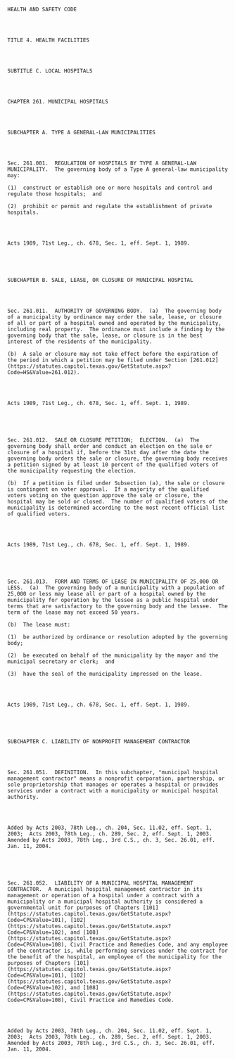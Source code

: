 ﻿
    
    
    	
    					
    
    
    HEALTH AND SAFETY CODE
    
      
    
    
    TITLE 4. HEALTH FACILITIES
    
      
    
    
    SUBTITLE C. LOCAL HOSPITALS
    
      
    
    
    CHAPTER 261. MUNICIPAL HOSPITALS
    
      
    
    
    SUBCHAPTER A. TYPE A GENERAL-LAW MUNICIPALITIES
    
      
    
    
    Sec. 261.001.  REGULATION OF HOSPITALS BY TYPE A GENERAL-LAW MUNICIPALITY.  The governing body of a Type A general-law municipality may:
    
    (1)  construct or establish one or more hospitals and control and regulate those hospitals;  and
    
    (2)  prohibit or permit and regulate the establishment of private hospitals.
    
    
    
    
    Acts 1989, 71st Leg., ch. 678, Sec. 1, eff. Sept. 1, 1989.
    
    
    
    
    
    SUBCHAPTER B. SALE, LEASE, OR CLOSURE OF MUNICIPAL HOSPITAL
    
      
    
    
    Sec. 261.011.  AUTHORITY OF GOVERNING BODY.  (a)  The governing body of a municipality by ordinance may order the sale, lease, or closure of all or part of a hospital owned and operated by the municipality, including real property.  The ordinance must include a finding by the governing body that the sale, lease, or closure is in the best interest of the residents of the municipality.
    
    (b)  A sale or closure may not take effect before the expiration of the period in which a petition may be filed under Section [261.012](https://statutes.capitol.texas.gov/GetStatute.aspx?Code=HS&Value=261.012).
    
    
    
    
    Acts 1989, 71st Leg., ch. 678, Sec. 1, eff. Sept. 1, 1989.
    
    
    
    
    
    Sec. 261.012.  SALE OR CLOSURE PETITION;  ELECTION.  (a)  The governing body shall order and conduct an election on the sale or closure of a hospital if, before the 31st day after the date the governing body orders the sale or closure, the governing body receives a petition signed by at least 10 percent of the qualified voters of the municipality requesting the election.
    
    (b)  If a petition is filed under Subsection (a), the sale or closure is contingent on voter approval.  If a majority of the qualified voters voting on the question approve the sale or closure, the hospital may be sold or closed.  The number of qualified voters of the municipality is determined according to the most recent official list of qualified voters.
    
    
    
    
    Acts 1989, 71st Leg., ch. 678, Sec. 1, eff. Sept. 1, 1989.
    
    
    
    
    
    Sec. 261.013.  FORM AND TERMS OF LEASE IN MUNICIPALITY OF 25,000 OR LESS.  (a)  The governing body of a municipality with a population of 25,000 or less may lease all or part of a hospital owned by the municipality for operation by the lessee as a public hospital under terms that are satisfactory to the governing body and the lessee.  The term of the lease may not exceed 50 years.
    
    (b)  The lease must:
    
    (1)  be authorized by ordinance or resolution adopted by the governing body; 
    
    (2)  be executed on behalf of the municipality by the mayor and the municipal secretary or clerk;  and
    
    (3)  have the seal of the municipality impressed on the lease.
    
    
    
    
    Acts 1989, 71st Leg., ch. 678, Sec. 1, eff. Sept. 1, 1989.
    
    
    
    
    
    SUBCHAPTER C. LIABILITY OF NONPROFIT MANAGEMENT CONTRACTOR
    
      
    
    
    Sec. 261.051.  DEFINITION.  In this subchapter, "municipal hospital management contractor" means a nonprofit corporation, partnership, or sole proprietorship that manages or operates a hospital or provides services under a contract with a municipality or municipal hospital authority.
    
    
    
    
    Added by Acts 2003, 78th Leg., ch. 204, Sec. 11.02, eff. Sept. 1, 2003;  Acts 2003, 78th Leg., ch. 289, Sec. 2, eff. Sept. 1, 2003.  Amended by Acts 2003, 78th Leg., 3rd C.S., ch. 3, Sec. 26.01, eff. Jan. 11, 2004.
    
    
    
    
    
    Sec. 261.052.  LIABILITY OF A MUNICIPAL HOSPITAL MANAGEMENT CONTRACTOR.  A municipal hospital management contractor in its management or operation of a hospital under a contract with a municipality or a municipal hospital authority is considered a governmental unit for purposes of Chapters [101](https://statutes.capitol.texas.gov/GetStatute.aspx?Code=CP&Value=101), [102](https://statutes.capitol.texas.gov/GetStatute.aspx?Code=CP&Value=102), and [108](https://statutes.capitol.texas.gov/GetStatute.aspx?Code=CP&Value=108), Civil Practice and Remedies Code, and any employee of the contractor is, while performing services under the contract for the benefit of the hospital, an employee of the municipality for the purposes of Chapters [101](https://statutes.capitol.texas.gov/GetStatute.aspx?Code=CP&Value=101), [102](https://statutes.capitol.texas.gov/GetStatute.aspx?Code=CP&Value=102), and [108](https://statutes.capitol.texas.gov/GetStatute.aspx?Code=CP&Value=108), Civil Practice and Remedies Code.
    
    
    
    
    Added by Acts 2003, 78th Leg., ch. 204, Sec. 11.02, eff. Sept. 1, 2003;  Acts 2003, 78th Leg., ch. 289, Sec. 2, eff. Sept. 1, 2003.  Amended by Acts 2003, 78th Leg., 3rd C.S., ch. 3, Sec. 26.01, eff. Jan. 11, 2004.
    
    
    
    
    				
